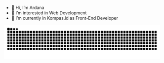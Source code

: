 - 👋 Hi, I’m Ardana
- 👀 I’m interested in Web Development
- 🌱 I’m currently in Kompas.id as Front-End Developer

<!-- [![Ardana's GitHub stats](https://github-readme-stats.vercel.app/api?username=Ardanaa)](https://github.com/ardanaa/github-readme-stats)
[![Top Langs](https://github-readme-stats.vercel.app/api/top-langs/?username=Ardanaa&layout=compact)](https://github.com/ardanaa/github-readme-stats)
 -->
<!---
Ardanaa/Ardanaa is a ✨ special ✨ repository because its `README.md` (this file) appears on your GitHub profile.
You can click the Preview link to take a look at your changes.
--->

![Snake animation](https://raw.githubusercontent.com/ardanaa/ardanaa/output/github-contribution-grid-snake-dark.svg)
